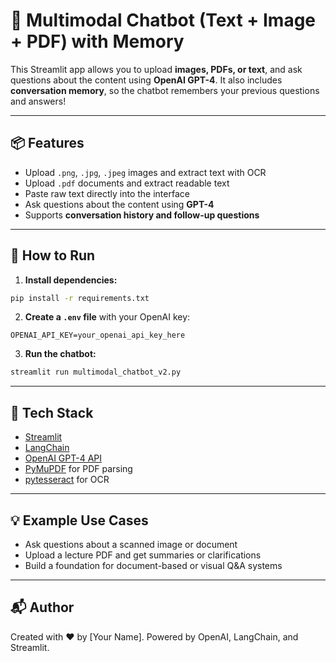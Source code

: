 
# 🤖 Multimodal Chatbot (Text + Image + PDF) with Memory

This Streamlit app allows you to upload **images, PDFs, or text**, and ask questions about the content using **OpenAI GPT-4**. It also includes **conversation memory**, so the chatbot remembers your previous questions and answers!

---

## 📦 Features
- Upload `.png`, `.jpg`, `.jpeg` images and extract text with OCR
- Upload `.pdf` documents and extract readable text
- Paste raw text directly into the interface
- Ask questions about the content using **GPT-4**
- Supports **conversation history and follow-up questions**

---

## 🚀 How to Run

1. **Install dependencies:**
```bash
pip install -r requirements.txt
```

2. **Create a `.env` file** with your OpenAI key:
```
OPENAI_API_KEY=your_openai_api_key_here
```

3. **Run the chatbot:**
```bash
streamlit run multimodal_chatbot_v2.py
```

---

## 🧠 Tech Stack
- [Streamlit](https://streamlit.io/)
- [LangChain](https://github.com/langchain-ai/langchain)
- [OpenAI GPT-4 API](https://platform.openai.com/)
- [PyMuPDF](https://pymupdf.readthedocs.io/en/latest/) for PDF parsing
- [pytesseract](https://github.com/madmaze/pytesseract) for OCR

---

## 💡 Example Use Cases
- Ask questions about a scanned image or document
- Upload a lecture PDF and get summaries or clarifications
- Build a foundation for document-based or visual Q&A systems

---

## 📬 Author
Created with ❤️ by [Your Name]. Powered by OpenAI, LangChain, and Streamlit.
